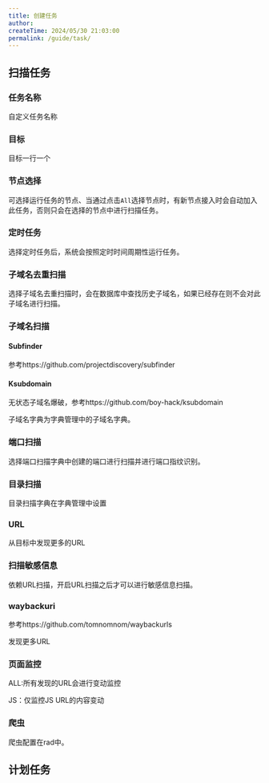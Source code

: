 ```yaml
---
title: 创建任务
author:
createTime: 2024/05/30 21:03:00
permalink: /guide/task/
---
```


## 扫描任务
### 任务名称
自定义任务名称


### 目标
目标一行一个


### 节点选择

可选择运行任务的节点、当通过点击`All`选择节点时，有新节点接入时会自动加入此任务，否则只会在选择的节点中进行扫描任务。

### 定时任务

选择定时任务后，系统会按照定时时间周期性运行任务。

### 子域名去重扫描

选择子域名去重扫描时，会在数据库中查找历史子域名，如果已经存在则不会对此子域名进行扫描。

### 子域名扫描

#### Subfinder
参考https://github.com/projectdiscovery/subfinder

#### Ksubdomain
无状态子域名爆破，参考https://github.com/boy-hack/ksubdomain

子域名字典为字典管理中的子域名字典。

### 端口扫描
选择端口扫描字典中创建的端口进行扫描并进行端口指纹识别。

### 目录扫描
目录扫描字典在字典管理中设置

### URL
从目标中发现更多的URL

### 扫描敏感信息
依赖URL扫描，开启URL扫描之后才可以进行敏感信息扫描。

### waybackuri
参考https://github.com/tomnomnom/waybackurls

发现更多URL

### 页面监控
ALL:所有发现的URL会进行变动监控

JS：仅监控JS URL的内容变动

### 爬虫
爬虫配置在rad中。


## 计划任务

